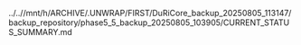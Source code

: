 ../..//mnt/h/ARCHIVE/.UNWRAP/FIRST/DuRiCore_backup_20250805_113147/backup_repository/phase5_5_backup_20250805_103905/CURRENT_STATUS_SUMMARY.md